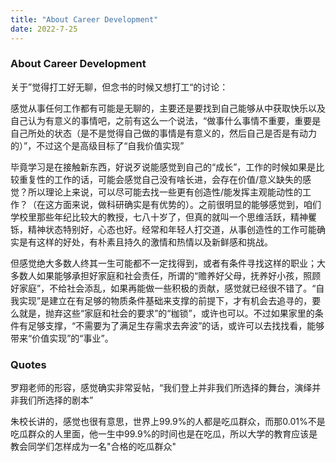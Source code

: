 ```yaml
---
title: "About Career Development"
date: 2022-7-25
---
```


### About Career Development

关于”觉得打工好无聊，但念书的时候又想打工“的讨论：

感觉从事任何工作都有可能是无聊的，主要还是要找到自己能够从中获取快乐以及自己认为有意义的事情吧，之前有这么一个说法，“做事什么事情不重要，重要是自己所处的状态（是不是觉得自己做的事情是有意义的，然后自己是否是有动力的）”，不过这个是高级目标了“自我价值实现”

毕竟学习是在接触新东西，好说歹说能感觉到自己的“成长”，工作的时候如果是比较重复性的工作的话，可能会感觉自己没有啥长进，会存在价值/意义缺失的感觉？所以理论上来说，可以尽可能去找一些更有创造性/能发挥主观能动性的工作？（在这方面来说，做科研确实是有优势的）。之前很明显的能够感觉到，咱们学校里那些年纪比较大的教授，七八十岁了，但真的就叫一个思维活跃，精神矍铄，精神状态特别好，心态也好。经常和年轻人打交道，从事创造性的工作可能确实是有这样的好处，有朴素且持久的激情和热情以及新鲜感和挑战。

但感觉绝大多数人终其一生可能都不一定找得到，或者有条件寻找这样的职业；大多数人如果能够承担好家庭和社会责任，所谓的“赡养好父母，抚养好小孩，照顾好家庭”，不给社会添乱，如果再能做一些积极的贡献，感觉就已经很不错了。“自我实现”是建立在有足够的物质条件基础来支撑的前提下，才有机会去追寻的，要么就是，抛弃这些“家庭和社会的要求”的“枷锁”，或许也可以。不过如果家里的条件有足够支撑，“不需要为了满足生存需求去奔波”的话，或许可以去找找看，能够带来“价值实现”的“事业”。

### Quotes

罗翔老师的形容，感觉确实非常妥帖，“我们登上并非我们所选择的舞台，演绎并非我们所选择的剧本”

朱校长讲的，感觉也很有意思，世界上99.9%的人都是吃瓜群众，而那0.01%不是吃瓜群众的人里面，他一生中99.9%的时间也是在吃瓜，所以大学的教育应该是教会同学们怎样成为一名"合格的吃瓜群众"
